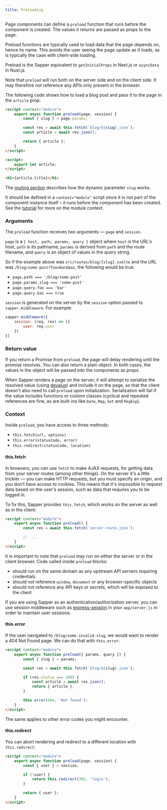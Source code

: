 ```yaml
---
title: Preloading
---
```


Page components can define a `preload` function that runs before the component is created. The values it returns are passed as props to the page.

Preload functions are typically used to load data that the page depends on, hence its name. This avoids the user seeing the page update as it loads, as is typically the case with client-side loading.

Preload is the Sapper equivalent to `getInitialProps` in Next.js or `asyncData` in Nuxt.js.

Note that `preload` will run both on the server side and on the client side. It may therefore not reference any APIs only present in the browser.

The following code shows how to load a blog post and pass it to the page in the `article` prop:

```html
<script context="module">
	export async function preload(page, session) {
		const { slug } = page.params;

		const res = await this.fetch(`blog/${slug}.json`);
		const article = await res.json();

		return { article };
	}
</script>

<script>
	export let article;
</script>

<h1>{article.title}</h1>
```

The [routing section](docs#Routing) describes how the dynamic parameter `slug` works.

It should be defined in a `context="module"` script since it is not part of the component instance itself – it runs before the component has been created. See the [tutorial](https://svelte.dev/tutorial/module-exports) for more on the module context.

### Arguments

The `preload` function receives two arguments — `page` and `session`.

`page` is a `{ host, path, params, query }` object where `host` is the URL's host, `path` is its pathname, `params` is derived from `path` and the route filename, and `query` is an object of values in the query string.

So if the example above was `src/routes/blog/[slug].svelte` and the URL was `/blog/some-post?foo=bar&baz`, the following would be true:

* `page.path === '/blog/some-post'`
* `page.params.slug === 'some-post'`
* `page.query.foo === 'bar'`
* `page.query.baz === true`

`session` is generated on the server by the `session` option passed to `sapper.middleware`. For example:

```js
sapper.middleware({
	session: (req, res) => ({
		user: req.user
	})
})
```


### Return value

If you return a Promise from `preload`, the page will delay rendering until the promise resolves. You can also return a plain object. In both cases, the values in the object will be passed into the components as props.

When Sapper renders a page on the server, it will attempt to serialize the resolved value (using [devalue](https://github.com/Rich-Harris/devalue)) and include it on the page, so that the client doesn't also need to call `preload` upon initialization. Serialization will fail if the value includes functions or custom classes (cyclical and repeated references are fine, as are built-ins like `Date`, `Map`, `Set` and `RegExp`).

### Context

Inside `preload`, you have access to three methods:

* `this.fetch(url, options)`
* `this.error(statusCode, error)`
* `this.redirect(statusCode, location)`


#### this.fetch

In browsers, you can use `fetch` to make AJAX requests, for getting data from your server routes (among other things). On the server it's a little trickier — you can make HTTP requests, but you must specify an origin, and you don't have access to cookies. This means that it's impossible to request data based on the user's session, such as data that requires you to be logged in.

To fix this, Sapper provides `this.fetch`, which works on the server as well as in the client:

```html
<script context="module">
	export async function preload() {
		const res = await this.fetch(`server-route.json`);

		// ...
	}
</script>
```

It is important to note that `preload` may run on either the server or in the client browser. Code called inside `preload` blocks:
  - should run on the same domain as any upstream API servers requiring credentials
  - should not reference `window`, `document` or any browser-specific objects
  - should not reference any API keys or secrets, which will be exposed to the client

If you are using Sapper as an authentication/authorization server, you can use session middleware such as [express-session](https://github.com/expressjs/session) in your `app/server.js` in order to maintain user sessions.


#### this.error

If the user navigated to `/blog/some-invalid-slug`, we would want to render a 404 Not Found page. We can do that with `this.error`:

```html
<script context="module">
	export async function preload({ params, query }) {
		const { slug } = params;

		const res = await this.fetch(`blog/${slug}.json`);

		if (res.status === 200) {
			const article = await res.json();
			return { article };
		}

		this.error(404, 'Not found');
	}
</script>
```

The same applies to other error codes you might encounter.


#### this.redirect

You can abort rendering and redirect to a different location with `this.redirect`:

```html
<script context="module">
	export async function preload(page, session) {
		const { user } = session;

		if (!user) {
			return this.redirect(302, 'login');
		}

		return { user };
	}
</script>
```

